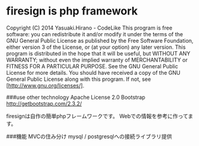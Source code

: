 # firesign is php framework

Copyright (C) 2014 Yasuaki.Hirano - CodeLike
This program is free software: you can redistribute it and/or modify
it under the terms of the GNU General Public License as published by
the Free Software Foundation, either version 3 of the License, or
(at your option) any later version.
This program is distributed in the hope that it will be useful,
but WITHOUT ANY WARRANTY; without even the implied warranty of
MERCHANTABILITY or FITNESS FOR A PARTICULAR PURPOSE. See the
GNU General Public License for more details.
You should have received a copy of the GNU General Public License
along with this program. If not, see [http://www.gnu.org/licenses/].


###use other technology
Apache License 2.0
Bootstrap http://getbootstrap.com/2.3.2/

firesignは自作の簡単phpフレームワークです。
Webでの情報を参考に作ってます。

###機能
MVCの住み分け
mysql / postgresqlへの接続ライブラリ提供
